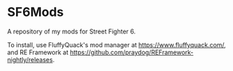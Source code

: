 # SF6Mods
A repository of my mods for Street Fighter 6.

To install, use FluffyQuack's mod manager at https://www.fluffyquack.com/, and RE Framework at https://github.com/praydog/REFramework-nightly/releases.
